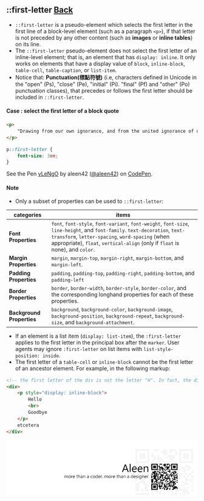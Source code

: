 ## ::first-letter [**Back**](./../pseudoClass.md)

- `::first-letter` is a pseudo-element which selects the first letter in the first line of a block-level element (such as a paragraph `<p>`), if that letter is not preceded by any other content (such as **images** or **inline tables**) on its line.
- The `::first-letter` pseudo-element does not select the first letter of an inline-level element; that is, an element that has `display: inline`. It only works on elements that have a display value of `block`, `inline-block`, `table-cell`, `table-caption`, or `list-item`.
- Notice that: **Punctuation(標點符號)** (i.e, characters defined in Unicode in the "open" (Ps), "close" (Pe), "initial" (Pi). "final" (Pf) and "other" (Po) punctuation classes), that precedes or follows the first letter should be included in `::first-letter`.

#### Case : select the first letter of a block quote

```html
<p>
    "Drawing from our own ignorance, and from the united ignorance of others (most freely and generously bestowed), we mapped out the details of the campaign with glibness and ease. At Vardö we were to purchase furs to wear and horses to ride."
</p>
```

```css
p::first-letter {
    font-size: 3em;
}
```

<p data-height="266" data-theme-id="21735" data-slug-hash="vLeNgO" data-default-tab="result" data-user="aleen42" class='codepen'>See the Pen <a href='http://codepen.io/aleen42/pen/vLeNgO/'>vLeNgO</a> by aleen42 (<a href='http://codepen.io/aleen42'>@aleen42</a>) on <a href='http://codepen.io'>CodePen</a>.</p>
<script async src="//assets.codepen.io/assets/embed/ei.js"></script>

#### Note

- Only a subset of properties can be used to `::first-letter`:

categories|items
----------|-----
**Font Properties**|`font`, `font-style`, `font-variant`, `font-weight`, `font-size`, `line-height`, and `font-family`. `text-decoration`, `text-transform`, `letter-spacing`, `word-spacing` (when appropriate), `float`, `vertical-align` (only if `float` is none), and `color`.
**Margin Properties**|`margin`, `margin-top`, `margin-right`, `margin-bottom`, and `margin-left`.
**Padding Properties**|`padding`, `padding-top`, `padding-right`, `padding-bottom`, and `padding-left`
**Border Properties**|`border`, `border-width`, `border-style`, `border-color`, and the corresponding longhand properties for each of these properties.
**Background Properties**|`background`, `background-color`, `background-image`, `background-position`, `background-repeat`, `background-size`, and `background-attachment`.

- If an element is a list item (`display: list-item`), the `:first-letter` applies to the first letter in the principal box after the `marker`. User agents may ignore `:first-letter` on list items with `list-style-position: inside`.
- The first letter of a `table-cell` or `inline-block` cannot be the first letter of an ancestor element. For example, in the following markup:

```html
<!-- the first letter of the div is not the letter "H". In fact, the div does not have a first letter. -->
<div>
    <p style="display: inline-block">
        Hello
        <br>
        Goodbye
    </p> 
    etcetera
</div>
```



<a href="http://aleen42.github.io/" target="_blank" ><img src="./../../../pic/tail.gif"></a>